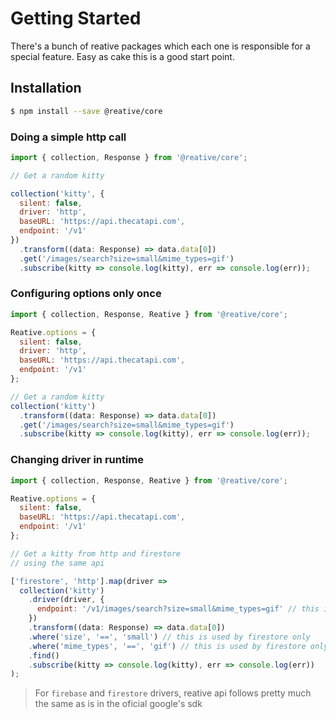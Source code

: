 # Getting Started

There's a bunch of reative packages which each one is responsible for a special feature. Easy as cake this is a good start point.

## Installation

```bash
$ npm install --save @reative/core
```

### Doing a simple http call

```js
import { collection, Response } from '@reative/core';

// Get a random kitty

collection('kitty', {
  silent: false,
  driver: 'http',
  baseURL: 'https://api.thecatapi.com',
  endpoint: '/v1'
})
  .transform((data: Response) => data.data[0])
  .get('/images/search?size=small&mime_types=gif')
  .subscribe(kitty => console.log(kitty), err => console.log(err));
```

### Configuring options only once

```js
import { collection, Response, Reative } from '@reative/core';

Reative.options = {
  silent: false,
  driver: 'http',
  baseURL: 'https://api.thecatapi.com',
  endpoint: '/v1'
};

// Get a random kitty
collection('kitty')
  .transform((data: Response) => data.data[0])
  .get('/images/search?size=small&mime_types=gif')
  .subscribe(kitty => console.log(kitty), err => console.log(err));
```

### Changing driver in runtime

```js
import { collection, Response, Reative } from '@reative/core';

Reative.options = {
  silent: false,
  baseURL: 'https://api.thecatapi.com',
  endpoint: '/v1'
};

// Get a kitty from http and firestore
// using the same api

['firestore', 'http'].map(driver =>
  collection('kitty')
    .driver(driver, {
      endpoint: '/v1/images/search?size=small&mime_types=gif' // this is used by http only
    })
    .transform((data: Response) => data.data[0])
    .where('size', '==', 'small') // this is used by firestore only
    .where('mime_types', '==', 'gif') // this is used by firestore only
    .find()
    .subscribe(kitty => console.log(kitty), err => console.log(err))
);
```

> For `firebase` and `firestore` drivers, reative api follows pretty much the same as is in the oficial google's sdk
